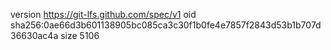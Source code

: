 version https://git-lfs.github.com/spec/v1
oid sha256:0ae66d3b601138905bc085ca3c30f1b0fe4e7857f2843d53b1b707d36630ac4a
size 5106
